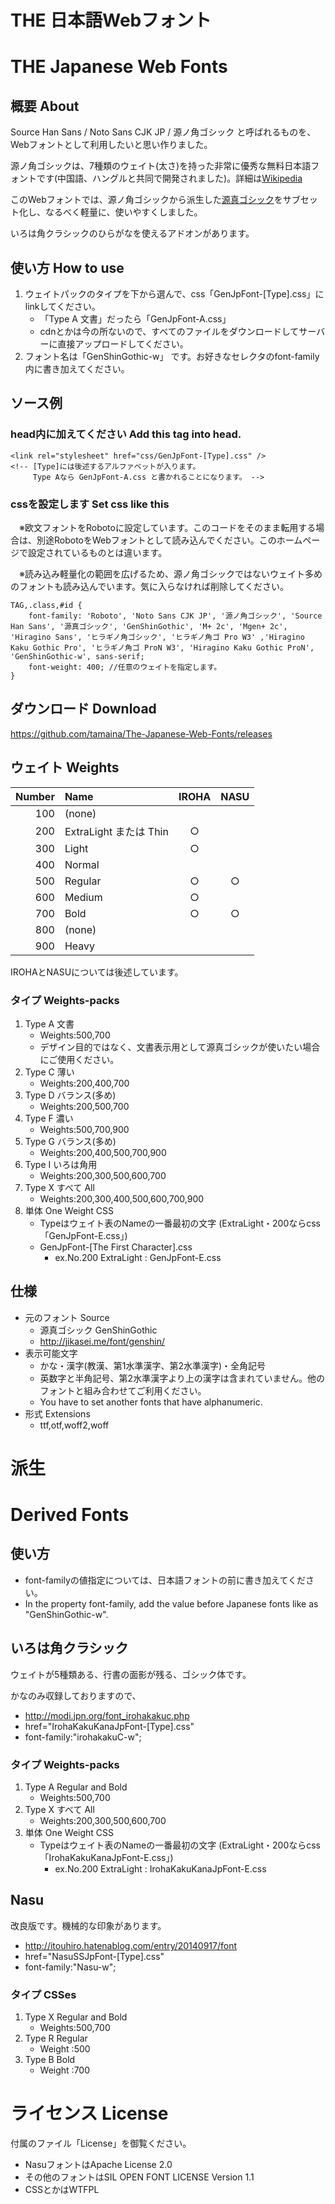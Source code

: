 # THE 日本語Webフォント
# THE Japanese Web Fonts

## 概要 About

Source Han Sans / Noto Sans CJK JP / 源ノ角ゴシック と呼ばれるものを、Webフォントとして利用したいと思い作りました。

源ノ角ゴシックは、7種類のウェイト(太さ)を持った非常に優秀な無料日本語フォントです(中国語、ハングルと共同で開発されました)。詳細は[Wikipedia](https://ja.wikipedia.org/wiki/Source_Han_Sans)

このWebフォントでは、源ノ角ゴシックから派生した[源真ゴシック](http://jikasei.me/font/genshin/)をサブセット化し、なるべく軽量に、使いやすくしました。

いろは角クラシックのひらがなを使えるアドオンがあります。

## 使い方 How to use

1. ウェイトパックのタイプを下から選んで、css「GenJpFont-[Type].css」にlinkしてください。
    - 「Type A 文書」だったら「GenJpFont-A.css」
    - cdnとかは今の所ないので、すべてのファイルをダウンロードしてサーバーに直接アップロードしてください。
2. フォント名は「GenShinGothic-w」 です。お好きなセレクタのfont-family内に書き加えてください。

## ソース例

### head内に加えてください Add this tag into head.

    <link rel="stylesheet" href="css/GenJpFont-[Type].css" />
    <!-- [Type]には後述するアルファベットが入ります。
         Type Aなら GenJpFont-A.css と書かれることになります。 -->

### cssを設定します Set css like this

　※欧文フォントをRobotoに設定しています。このコードをそのまま転用する場合は、別途RobotoをWebフォントとして読み込んでください。このホームページで設定されているものとは違います。

　※読み込み軽量化の範囲を広げるため、源ノ角ゴシックではないウェイト多めのフォントも読み込んでいます。気に入らなければ削除してください。

    TAG,.class,#id {
        font-family: 'Roboto', 'Noto Sans CJK JP', '源ノ角ゴシック', 'Source Han Sans', '源真ゴシック', 'GenShinGothic', 'M+ 2c', 'Mgen+ 2c', 'Hiragino Sans', 'ヒラギノ角ゴシック', 'ヒラギノ角ゴ Pro W3' ,'Hiragino Kaku Gothic Pro', 'ヒラギノ角ゴ ProN W3', 'Hiragino Kaku Gothic ProN', 'GenShinGothic-w', sans-serif;
        font-weight: 400; //任意のウェイトを指定します。
    }

## ダウンロード Download

https://github.com/tamaina/The-Japanese-Web-Fonts/releases

## ウェイト Weights

|Number|Name                   |IROHA|NASU |
|-----:|:----------------------|:---:|:---:|
|100   |(none)                 |     |     |
|200   |ExtraLight または Thin |○   |     |
|300   |Light                  |○   |     |
|400   |Normal                 |     |     |
|500   |Regular                |○   |○   |
|600   |Medium                 |○   |     |
|700   |Bold                   |○   |○   |
|800   |(none)                 |     |     |
|900   |Heavy                  |     |     |

IROHAとNASUについては後述しています。

### タイプ Weights-packs

1. Type A 文書
    - Weights:500,700
    - デザイン目的ではなく、文書表示用として源真ゴシックが使いたい場合にご使用ください。
2. Type C 薄い
    - Weights:200,400,700
3. Type D バランス(多め)
    - Weights:200,500,700
4. Type F 濃い
    - Weights:500,700,900
5. Type G バランス(多め)
    - Weights:200,400,500,700,900
6. Type I いろは角用
    - Weights:200,300,500,600,700
6. Type X すべて All
    - Weights:200,300,400,500,600,700,900
7. 単体 One Weight CSS
    - Typeはウェイト表のNameの一番最初の文字 (ExtraLight・200ならcss「GenJpFont-E.css」)
    - GenJpFont-[The First Character].css 
      - ex.No.200 ExtraLight : GenJpFont-E.css

## 仕様
- 元のフォント Source
  - 源真ゴシック GenShinGothic
  - http://jikasei.me/font/genshin/
- 表示可能文字
  - かな・漢字(教漢、第1水準漢字、第2水準漢字)・全角記号
  - 英数字と半角記号、第2水準漢字より上の漢字は含まれていません。他のフォントと組み合わせてご利用ください。
  - You have to set another fonts that have alphanumeric.
- 形式 Extensions
  - ttf,otf,woff2,woff

# 派生
# Derived Fonts

## 使い方

- font-familyの値指定については、日本語フォントの前に書き加えてください。
- In the property font-family, add the value before Japanese fonts like as "GenShinGothic-w".

## いろは角クラシック

ウェイトが5種類ある、行書の面影が残る、ゴシック体です。

かなのみ収録しておりますので、

- http://modi.jpn.org/font_irohakakuc.php
- href="IrohaKakuKanaJpFont-[Type].css"
- font-family:"irohakakuC-w";

### タイプ Weights-packs

1. Type A Regular and Bold
    - Weights:500,700
2. Type X すべて All
    - Weights:200,300,500,600,700
3. 単体 One Weight CSS
    - Typeはウェイト表のNameの一番最初の文字 (ExtraLight・200ならcss「IrohaKakuKanaJpFont-E.css」)
        - ex.No.200 ExtraLight : IrohaKakuKanaJpFont-E.css

## Nasu

改良版です。機械的な印象があります。

- http://itouhiro.hatenablog.com/entry/20140917/font
- href="NasuSSJpFont-[Type].css"
- font-family:"Nasu-w";

### タイプ CSSes

1. Type X Regular and Bold
    - Weights:500,700
2. Type R Regular
    - Weight :500
3. Type B Bold
    - Weight :700

# ライセンス License

付属のファイル「License」を御覧ください。

- NasuフォントはApache License 2.0
- その他のフォントはSIL OPEN FONT LICENSE Version 1.1
- CSSとかはWTFPL